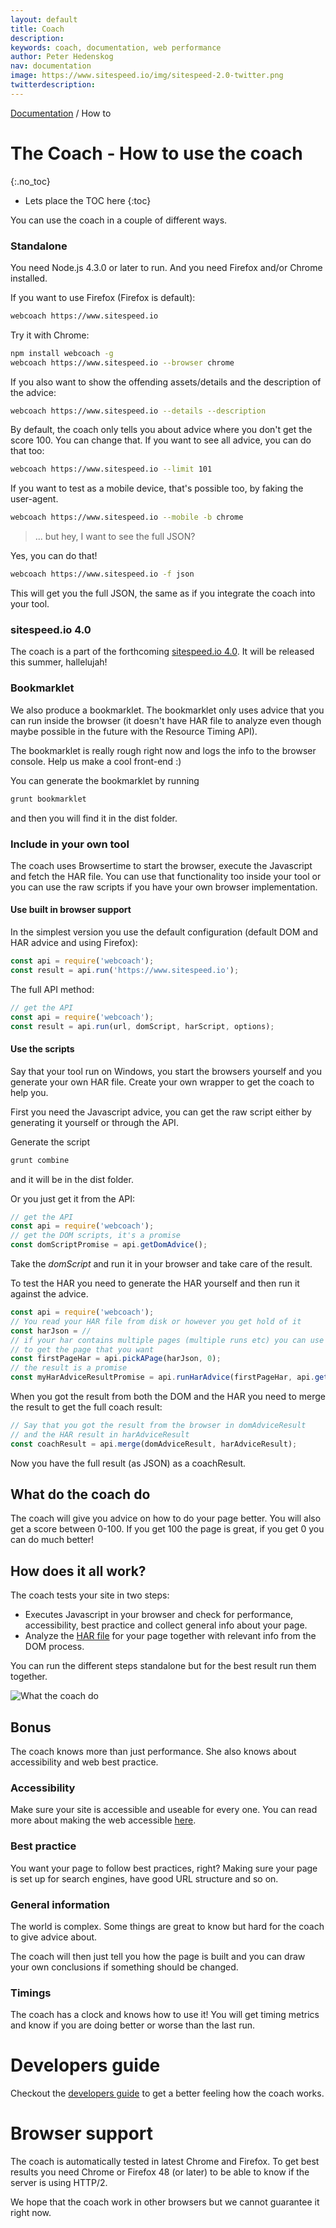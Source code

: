 ```yaml
---
layout: default
title: Coach
description:
keywords: coach, documentation, web performance
author: Peter Hedenskog
nav: documentation
image: https://www.sitespeed.io/img/sitespeed-2.0-twitter.png
twitterdescription:
---
```

[Documentation](/documentation/coach/) / How to

# The Coach - How to use the coach
{:.no_toc}

* Lets place the TOC here
{:toc}

You can use the coach in a couple of different ways.

### Standalone

You need Node.js 4.3.0 or later to run. And you need Firefox and/or Chrome installed.

If you want to use Firefox (Firefox is default):

```bash
webcoach https://www.sitespeed.io
```

Try it with Chrome:

```bash
npm install webcoach -g
webcoach https://www.sitespeed.io --browser chrome
```

If you also want to show the offending assets/details and the description of the advice:

```bash
webcoach https://www.sitespeed.io --details --description
```

By default, the coach only tells you about advice where you don't get the score 100. You can change that. If you want to see all advice, you can do that too:

```bash
webcoach https://www.sitespeed.io --limit 101
```

If you want to test as a mobile device, that's possible too, by faking the user-agent.

```bash
webcoach https://www.sitespeed.io --mobile -b chrome
```


> ... but hey, I want to see the full JSON?

Yes, you can do that!

```bash
webcoach https://www.sitespeed.io -f json
```
This will get you the full JSON, the same as if you integrate the coach into your tool.


### sitespeed.io 4.0

The coach is a part of the forthcoming [sitespeed.io 4.0](https://www.sitespeed.io). It will be released this summer, hallelujah!

### Bookmarklet

We also produce a bookmarklet. The bookmarklet only uses advice that you can run inside the browser (it doesn't have HAR file to analyze even though maybe possible in the future with the Resource Timing API).

The bookmarklet is really rough right now and logs the info to the browser console. Help us make a cool front-end :)

You can generate the bookmarklet by running

```bash
grunt bookmarklet
```

and then you will find it in the dist folder.

### Include in your own tool
The coach uses Browsertime to start the browser, execute the Javascript and fetch the HAR file. You can use that functionality too inside your tool or you can use the raw scripts if you have your own browser implementation.

#### Use built in browser support

In the simplest version you use the default configuration (default DOM and HAR advice and using Firefox):

```javascript
const api = require('webcoach');
const result = api.run('https://www.sitespeed.io');
```

The full API method:

```javascript
// get the API
const api = require('webcoach');
const result = api.run(url, domScript, harScript, options);
```

#### Use the scripts
Say that your tool run on Windows, you start the browsers yourself and you generate your own HAR file. Create your own wrapper to get the coach to help you.

First you need the Javascript advice, you can get the raw script either by generating it yourself or through the API.

Generate the script

```bash
grunt combine
```
and it will be in the dist folder.

Or you just get it from the API:

```javascript
// get the API
const api = require('webcoach');
// get the DOM scripts, it's a promise
const domScriptPromise = api.getDomAdvice();
```

Take the <em>domScript</em> and run it in your browser and take care of the result.

To test the HAR you need to generate the HAR yourself and then run it against the advice.

```javascript
const api = require('webcoach');
// You read your HAR file from disk or however you get hold of it
const harJson = //
// if your har contains multiple pages (multiple runs etc) you can use the API
// to get the page that you want
const firstPageHar = api.pickAPage(harJson, 0);
// the result is a promise
const myHarAdviceResultPromise = api.runHarAdvice(firstPageHar, api.getHarAdvice());

```

When you got the result from both the DOM and the HAR you need to merge the result to get the full coach result:

```javascript
// Say that you got the result from the browser in domAdviceResult
// and the HAR result in harAdviceResult
const coachResult = api.merge(domAdviceResult, harAdviceResult);
```

Now you have the full result (as JSON) as a coachResult.

## What do the coach do
The coach will give you advice on how to do your page better. You will also get a score between 0-100. If you get 100 the page is great, if you get 0 you can do much better!

## How does it all work?

The coach tests your site in two steps:
 * Executes Javascript in your browser and check for performance, accessibility, best practice and collect general info about your page.
 * Analyze the [HAR file](http://www.softwareishard.com/blog/har-12-spec/) for your page together with relevant info from the DOM process.

You can run the different steps standalone but for the best result run them together.

![What the coach do](img/coach-explained.png)

## Bonus
The coach knows more than just performance. She also knows about accessibility and web best practice.

### Accessibility
Make sure your site is accessible and useable for every one. You can read more about making the web accessible [here](https://www.marcozehe.de/2015/12/14/the-web-accessibility-basics/).

### Best practice
You want your page to follow best practices, right? Making sure your page is set up for search engines, have good URL structure and so on.

### General information
The world is complex. Some things are great to know but hard for the coach to give advice about.

The coach will then just tell you how the page is built and you can draw your own conclusions if something should be changed.

### Timings
The coach has a clock and knows how to use it! You will get timing metrics and know if you are doing better or worse than the last run.

# Developers guide
Checkout the [developers guide](docs/developers-guide.md) to get a better feeling how the coach works.

# Browser support
The coach is automatically tested in latest Chrome and Firefox. To get best results you need Chrome or Firefox 48 (or later) to be able to know if the server is using HTTP/2.

We hope that the coach work in other browsers but we cannot guarantee it right now.

